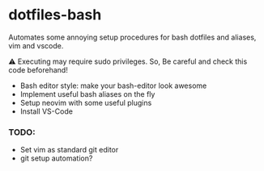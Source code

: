 # dotfiles-bash

Automates some annoying setup procedures for bash dotfiles and aliases, vim and vscode.

:warning: Executing may require sudo privileges. So, Be careful and check this code beforehand!

* Bash editor style: make your bash-editor look awesome
* Implement useful bash aliases on the fly
* Setup neovim with some useful plugins
* Install VS-Code

### TODO:
* Set vim as standard git editor
* git setup automation?
